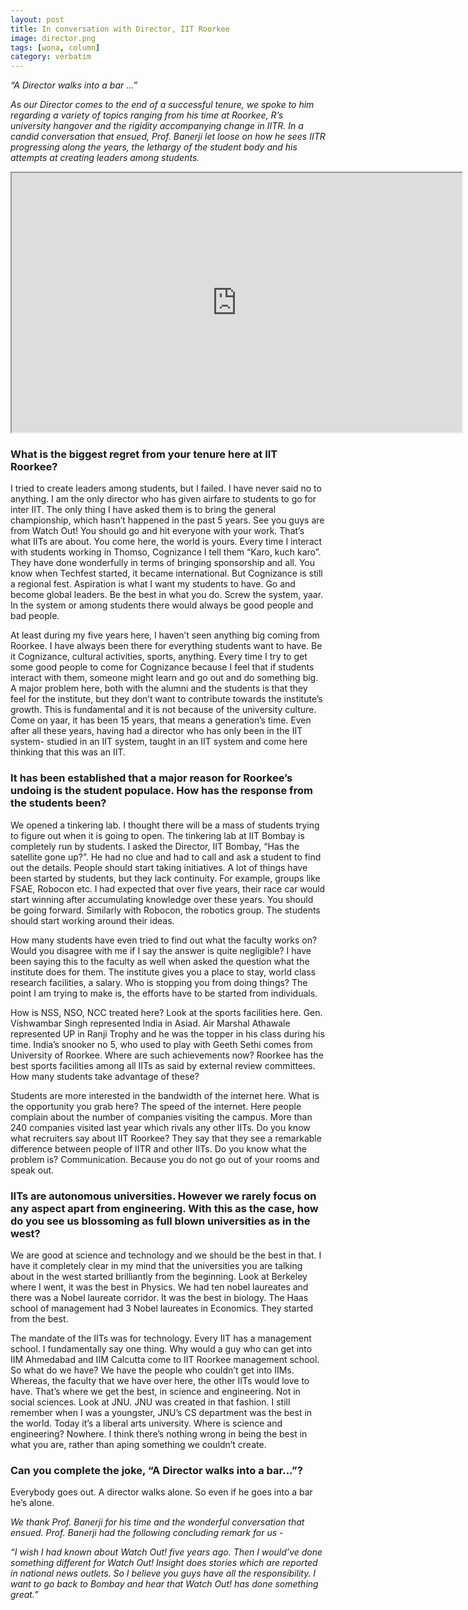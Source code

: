 ```yaml
---
layout: post
title: In conversation with Director, IIT Roorkee
image: director.png
tags: [wona, column]
category: verbatim
---
```


_“A Director walks into a bar …”_

_As our Director comes to the end of a successful tenure, we spoke to him regarding a variety of topics ranging from his time at Roorkee, R’s university hangover and the rigidity accompanying change in IITR. In a candid conversation that ensued, Prof. Banerji let loose on how he sees IITR progressing along the years, the lethargy of the student body and his attempts at creating leaders among students._

<div style="text-align: center;">
  <iframe width="720" height="415" align="center" src="https://www.youtube.com/embed/8HszMROqZYs"></iframe>
</div>

### __What is the biggest regret from your tenure here at IIT Roorkee?__  

I tried to create leaders among students, but I failed. I have never said no to anything. I am the only director who has given airfare to students to go for inter IIT. The only thing I have asked them is to bring the general championship, which hasn’t happened in the past 5 years. See you guys are from Watch Out! You should go and hit everyone with your work. That’s what IITs are about. You come here, the world is yours. Every time I interact with students working in Thomso, Cognizance I tell them “Karo, kuch karo”. They have done wonderfully in terms of bringing sponsorship and all. You know when Techfest started, it became international. But Cognizance is still a regional fest. Aspiration is what I want my students to have. Go and become global leaders. Be the best in what you do. Screw the system, yaar. In the system or among students there would always be good people and bad people.

At least during my five years here, I haven’t seen anything big coming from Roorkee. I have always been there for everything students want to have. Be it Cognizance, cultural activities, sports, anything. Every time I try to get some good people to come for Cognizance because I feel that if students interact with them, someone might learn and go out and do something big. A major problem here, both with the alumni and the students is that they feel for the institute, but they don’t want to contribute towards the institute’s growth. This is fundamental and it is not because of the university culture. Come on yaar, it has been 15 years, that means a generation’s time. Even after all these years, having had a director who has only been in the IIT system- studied in an IIT system, taught in an IIT system and come here thinking that this was an IIT.

### __It has been established that a major reason for Roorkee’s undoing is the student populace. How has the response from the students been?__  

We opened a tinkering lab. I thought there will be a mass of students trying to figure out when it is going to open. The tinkering lab at IIT Bombay is completely run by students. I asked the Director, IIT Bombay, “Has the satellite gone up?”. He had no clue and had to call and ask a student to find out the details. People should start taking initiatives. A lot of things have been started by students, but they lack continuity. For example, groups like FSAE, Robocon etc. I had expected that over five years, their race car would start winning after accumulating knowledge over these years. You should be going forward. Similarly with Robocon, the robotics group. The students should start working around their ideas.

How many students have even tried to find out what the faculty works on? Would you disagree with me if I say the answer is quite negligible? I have been saying this to the faculty as well when asked the question what the institute does for them. The institute gives you a place to stay, world class research facilities, a salary. Who is stopping you from doing things? The point I am trying to make is, the efforts have to be started from individuals.

How is NSS, NSO, NCC treated here? Look at the sports facilities here. Gen. Vishwambar Singh represented India in Asiad. Air Marshal Athawale represented UP in Ranji Trophy and he was the topper in his class during his time. India’s snooker no 5, who used to play with Geeth Sethi comes from University of Roorkee. Where are such achievements now? Roorkee has the best sports facilities among all IITs as said by external review committees. How many students take advantage of these?

Students are more interested in the bandwidth of the internet here. What is the opportunity you grab here? The speed of the internet. Here people complain about the number of companies visiting the campus. More than 240 companies visited last year which rivals any other IITs. Do you know what recruiters say about IIT Roorkee? They say that they see a remarkable difference between people of IITR and other IITs. Do you know what the problem is? Communication. Because you do not go out of your rooms and speak out.

### __IITs are autonomous universities. However we rarely focus on any aspect apart from engineering. With this as the case, how do you see us blossoming as full blown universities as in the west?__  

We are good at science and technology and we should be the best in that. I have it completely clear in my mind that the universities you are talking about in the west started brilliantly from the beginning. Look at Berkeley where I went, it was the best in Physics. We had ten nobel laureates and there was a Nobel laureate corridor. It was the best in biology. The Haas school of management had 3 Nobel laureates in Economics. They started from the best.

The mandate of the IITs was for technology. Every IIT has a management school. I fundamentally say one thing. Why would a guy who can get into IIM Ahmedabad and IIM Calcutta come to IIT Roorkee management school. So what do we have? We have the people who couldn’t get into IIMs. Whereas, the faculty that we have over here, the other IITs would love to have. That’s where we get the best, in science and engineering. Not in social sciences. Look at JNU. JNU was created in that fashion. I still remember when I was a youngster, JNU’s CS department was the best in the world. Today it’s a liberal arts university. Where is science and engineering? Nowhere. I think there’s nothing wrong in being the best in what you are, rather than aping something we couldn’t create.

### __Can you complete the joke, “A Director walks into a bar…”?__  

Everybody goes out. A director walks alone. So even if he goes into a bar he’s alone.

_We thank Prof. Banerji for his time and the wonderful conversation that ensued. Prof. Banerji had the following concluding remark for us -_

_“I wish I had known about Watch Out! five years ago. Then I would’ve done something different for Watch Out! Insight does stories which are reported in national news outlets. So I believe you guys have all the responsibility. I want to go back to Bombay and hear that Watch Out! has done something great.”_

